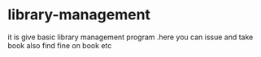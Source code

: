 # library-management
it is give basic library management program .here you can issue and take book also find fine on book etc
